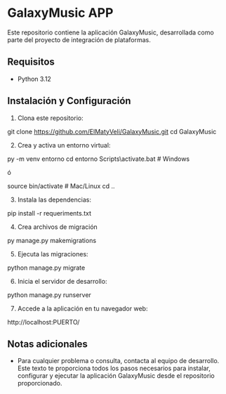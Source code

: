 # GalaxyMusic APP

Este repositorio contiene la aplicación GalaxyMusic, desarrollada como parte del proyecto de integración de plataformas.

## Requisitos

- Python 3.12

## Instalación y Configuración

1. Clona este repositorio:

git clone https://github.com/ElMatyVeli/GalaxyMusic.git
cd GalaxyMusic

2. Crea y activa un entorno virtual:

py -m venv entorno
cd entorno
Scripts\activate.bat # Windows

ó

source bin/activate # Mac/Linux
cd ..

3. Instala las dependencias:

pip install -r requeriments.txt

4. Crea archivos de migración

py manage.py makemigrations

5. Ejecuta las migraciones:

python manage.py migrate

6. Inicia el servidor de desarrollo:

python manage.py runserver

7. Accede a la aplicación en tu navegador web:

http://localhost:PUERTO/

## Notas adicionales

- Para cualquier problema o consulta, contacta al equipo de desarrollo.
Este texto te proporciona todos los pasos necesarios para instalar, configurar y ejecutar la aplicación GalaxyMusic desde el repositorio proporcionado.
